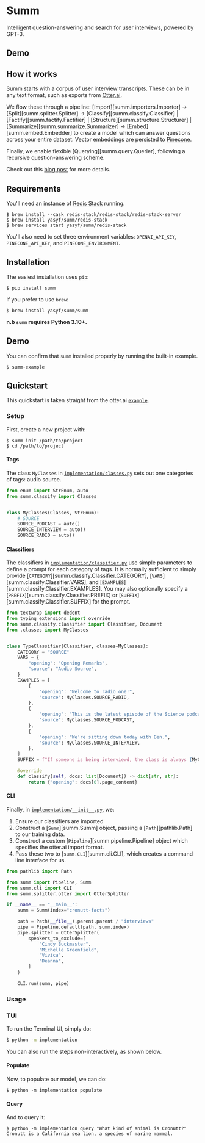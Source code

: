 # Summ

Intelligent question-answering and search for user interviews, powered by GPT-3.

## Demo

<script id="asciicast-6dNMwGgNrmBrnFjyFjbJJ2xLR" src="https://asciinema.org/a/6dNMwGgNrmBrnFjyFjbJJ2xLR.js" async></script>

## How it works

Summ starts with a corpus of user interview transcripts. These can be in any text format, such as exports from [Otter.ai](https://otter.ai).

We flow these through a pipeline:
[Import][summ.importers.Importer] -> [Split][summ.splitter.Splitter] -> [Classify][summ.classify.Classifier] | [Factify][summ.factify.Factifier] | [Structure][summ.structure.Structurer] | [Summarize][summ.summarize.Summarizer] -> [Embed][summ.embed.Embedder] to create a model which can answer questions across your entire dataset. Vector embeddings are persisted to [Pinecone](https://www.pinecone.io/).

Finally, we enable flexible [Querying][summ.query.Querier], following a recursive question-answering scheme.

Check out this [blog post](#) for more details.

## Requirements

You'll need an instance of [Redis Stack](https://redis.io/docs/stack/get-started/install/) running.

```console
$ brew install --cask redis-stack/redis-stack/redis-stack-server
$ brew install yasyf/summ/redis-stack
$ brew services start yasyf/summ/redis-stack
```

You'll also need to set three environment variables: `OPENAI_API_KEY`, `PINECONE_API_KEY`, and `PINECONE_ENVIRONMENT`.


## Installation

The easiest installation uses `pip`:

```console
$ pip install summ
```

If you prefer to use `brew`:

```console
$ brew install yasyf/summ/summ
```

**n.b `summ` requires Python 3.10+.**

## Demo

You can confirm that `summ` installed properly by running the built-in example.

```console
$ summ-example
```

## Quickstart

This quickstart is taken straight from the otter.ai [`example`](https://github.com/yasyf/summ/tree/main/summ/examples/otter).


### Setup

First, create a new project with:

```
$ summ init /path/to/project
$ cd /path/to/project
```

#### Tags

The class `MyClasses` in [`implementation/classes.py`](https://github.com/yasyf/summ/tree/main/summ/examples/otter/implementation/classes.py) sets out one categories of tags: audio source.

```python
from enum import StrEnum, auto
from summ.classify import Classes


class MyClasses(Classes, StrEnum):
    # SOURCE
    SOURCE_PODCAST = auto()
    SOURCE_INTERVIEW = auto()
    SOURCE_RADIO = auto()
```

#### Classifiers

The classifiers in [`implementation/classifier.py`](https://github.com/yasyf/summ/tree/main/summ/examples/otter/implementation/classifier.py) use simple parameters to define a prompt for each category of tags. It is normally sufficient to simply provide [`CATEGORY`][summ.classify.Classifier.CATEGORY], [`VARS`][summ.classify.Classifier.VARS], and [`EXAMPLES`][summ.classify.Classifier.EXAMPLES]. You may also optionally specify a [`PREFIX`][summ.classify.Classifier.PREFIX] or [`SUFFIX`][summ.classify.Classifier.SUFFIX] for the prompt.

```python
from textwrap import dedent
from typing_extensions import override
from summ.classify.classifier import Classifier, Document
from .classes import MyClasses


class TypeClassifier(Classifier, classes=MyClasses):
    CATEGORY = "SOURCE"
    VARS = {
        "opening": "Opening Remarks",
        "source": "Audio Source",
    }
    EXAMPLES = [
        {
            "opening": "Welcome to radio one!",
            "source": MyClasses.SOURCE_RADIO,
        },
        {
            "opening": "This is the latest episode of the Science podcast.",
            "source": MyClasses.SOURCE_PODCAST,
        },
        {
            "opening": "We're sitting down today with Ben.",
            "source": MyClasses.SOURCE_INTERVIEW,
        },
    ]
    SUFFIX = f"If someone is being interviewd, the class is always {MyClasses.SOURCE_INTERVIEW}, even if the medium matches a different class."

    @override
    def classify(self, docs: list[Document]) -> dict[str, str]:
        return {"opening": docs[0].page_content}
```

#### CLI

Finally, in [`implementation/__init__.py`](https://github.com/yasyf/summ/tree/main/summ/examples/otter/implementation/__init__.py), we:

1. Ensure our classifiers are imported
2. Construct a [`Summ`][summ.Summ] object, passing a [`Path`][pathlib.Path] to our training data.
3. Construct a custom [`Pipeline`][summ.pipeline.Pipeline] object which specifies the otter.ai import format.
4. Pass these two to [`summ.CLI`][summ.cli.CLI], which creates a command line interface for us.

```python
from pathlib import Path

from summ import Pipeline, Summ
from summ.cli import CLI
from summ.splitter.otter import OtterSplitter

if __name__ == "__main__":
    summ = Summ(index="cronutt-facts")

    path = Path(__file__).parent.parent / "interviews"
    pipe = Pipeline.default(path, summ.index)
    pipe.splitter = OtterSplitter(
        speakers_to_exclude=[
            "Cindy Buckmaster",
            "Michelle Greenfield",
            "Vivica",
            "Deanna",
        ]
    )

    CLI.run(summ, pipe)
```

### Usage

### TUI

To run the Terminal UI, simply do:

```bash
$ python -m implementation
```

You can also run the steps non-interactively, as shown below.

#### Populate

Now, to populate our model, we can do:

```console
$ python -m implementation populate
```

#### Query

And to query it:

```console
$ python -m implementation query "What kind of animal is Cronutt?"
Cronutt is a California sea lion, a species of marine mammal.
```
